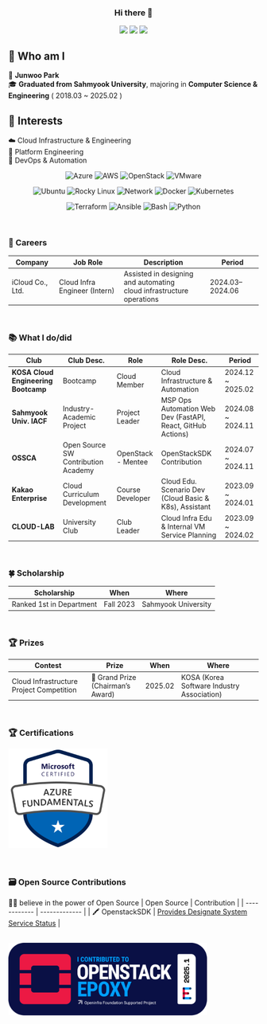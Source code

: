 <div align=center> 

### Hi there 👋

<a href="mailto:junjunjun815@gmail.com"><img src="https://img.shields.io/badge/Gmail-EA4335?style=for-the-badge&logo=Gmail&logoColor=white&link=mailto:junjunjun815@gmail.com"/></a>
<a href="https://jooonu.tistory.com/" target="_blank"><img src="https://img.shields.io/badge/Velog-20C997?style=for-the-badge&logo=Velog&logoColor=white"></a>
<a href="https://www.linkedin.com/in/junwoo-park-infra/" target="_blank"><img src="https://img.shields.io/badge/linkedin-0A66C2?style=for-the-badge&logo=Velog&logoColor=white"></a>

</div>

## 👀 Who am I
📛 **Junwoo Park** <br/>
🎓 **Graduated from Sahmyook University**, majoring in **Computer Science & Engineering** ( 2018.03 ~ 2025.02 )<br/>

## 🌱 Interests
☁️ Cloud Infrastructure & Engineering<br/>
🚉 Platform Engineering<br/>
🔧 DevOps & Automation<br/>

<div align=center> 

![Azure](https://img.shields.io/badge/Azure-0078D4?style=for-the-badge&logo=microsoftazure&logoColor=white)
![AWS](https://img.shields.io/badge/AWS-232F3E?style=for-the-badge&logo=amazonwebservices&logoColor=white)
![OpenStack](https://img.shields.io/badge/OpenStack-ED1944?style=for-the-badge&logo=openstack&logoColor=white)
![VMware](https://img.shields.io/badge/VMware-607078?style=for-the-badge&logo=vmware&logoColor=white)


![Ubuntu](https://img.shields.io/badge/Ubuntu-E95420?style=for-the-badge&logo=ubuntu&logoColor=white)
![Rocky Linux](https://img.shields.io/badge/-Rocky%20Linux-%2310B981?style=for-the-badge&logo=rockylinux&logoColor=white)
![Network](https://img.shields.io/badge/network-000000?style=for-the-badge&logo=network&logoColor=white)
![Docker](https://img.shields.io/badge/Docker-2496ED?style=for-the-badge&logo=docker&logoColor=white)
![Kubernetes](https://img.shields.io/badge/Kubernetes-326CE5?style=for-the-badge&logo=kubernetes&logoColor=white)



![Terraform](https://img.shields.io/badge/Terraform-844FBA?style=for-the-badge&logo=terraform&logoColor=white)
![Ansible](https://img.shields.io/badge/Ansible-EE0000?style=for-the-badge&logo=ansible&logoColor=white)
![Bash](https://img.shields.io/badge/Bash-4EAA25?style=for-the-badge&logo=gnubash&logoColor=white)
![Python](https://img.shields.io/badge/Python-3776AB?style=for-the-badge&logo=python&logoColor=white)

</div>

<br/>

<!--
<div align=center> 

<img src="https://img.shields.io/badge/Docker-2496ED?style=for-the-badge&logo=Docker&logoColor=white"></a>
<img src="https://img.shields.io/badge/kubernetes-326CE5?style=for-the-badge&logo=kubernetes&logoColor=white"></a>
<img src="https://img.shields.io/badge/Jenkins-D24939?style=for-the-badge&logo=jenkins&logoColor=white"></a>
<img src="https://img.shields.io/badge/Terraform-844FBA?style=for-the-badge&logo=terraform&logoColor=white"></a>

<img src="https://img.shields.io/badge/AWS-232F3E?style=for-the-badge&logo=amazonwebservices&logoColor=white"></a>
<img src="https://img.shields.io/badge/network-000000?style=for-the-badge&logo=network&logoColor=white"></a>
<img src="https://img.shields.io/badge/linux-FCC624?style=for-the-badge&logo=linux&logoColor=white"></a>
<img src="https://img.shields.io/badge/OpenStack-ED1944?style=for-the-badge&logo=Openstack&logoColor=white"></a>


<img src="https://img.shields.io/badge/Node.js-339933?style=for-the-badge&logo=Node.js&logoColor=white"> </a>
<img src="https://img.shields.io/badge/Django-092E20?style=for-the-badge&logo=Django&logoColor=white"></a>
<img src="https://img.shields.io/badge/GitHub Actions-2088FF?style=for-the-badge&logo=githubactions&logoColor=white"></a>
-->

</div>

### 🏢 Careers

| Company          | Job Role                               | Description                                                          | Period              |
| ---------------- | -------------------------------------- | -------------------------------------------------------------------- | ------------------- |
| iCloud Co., Ltd. | Cloud Infra Engineer (Intern) | Assisted in designing and automating <br/> cloud infrastructure operations | 2024.03–2024.06 |


<br/>

### 📚 What I do/did

| Club                                | Club Desc.                          | Role               | Role Desc.                                                  | Period             |
| ----------------------------------- | ----------------------------------- | ------------------ | ----------------------------------------------------------- | ------------------ |
| **KOSA Cloud Engineering Bootcamp** | Bootcamp                            | Cloud Member       | Cloud Infrastructure & Automation                           | 2024.12 \~ 2025.02 |
| **Sahmyook Univ. IACF**             | Industry-Academic Project           | Project Leader     | MSP Ops Automation Web Dev (FastAPI, React, GitHub Actions) | 2024.08 \~ 2024.11 |
| **OSSCA**                           | Open Source SW Contribution Academy | OpenStack - Mentee | OpenStackSDK Contribution                                   | 2024.07 \~ 2024.11 |
| **Kakao Enterprise**                | Cloud Curriculum Development        | Course Developer   | Cloud Edu. Scenario Dev (Cloud Basic & K8s), Assistant      | 2023.09 \~ 2024.01 |
| **CLOUD-LAB**                       | University Club                     | Club Leader        | Cloud Infra Edu & Internal VM Service Planning              | 2023.09 \~ 2024.02 |


<br/>
 
### 🍀 Scholarship
| Scholarship           | When      | Where               |
| --------------------- | --------- | ------------------- |
| Ranked 1st in Department | Fall 2023 | Sahmyook University |


<br/>

### 🏆 Prizes
| Contest                                            | Prize                          | When    | Where                               |
| -------------------------------------------------- | ------------------------------ | ------- | ----------------------------------- |
| Cloud Infrastructure Project Competition | 🥇 Grand Prize <br/> (Chairman’s Award) | 2025.02 | KOSA (Korea Software Industry Association) |


<br/>

### 🏆 Certifications
<a href="https://learn.microsoft.com/api/credentials/share/en-us/JunwooPark-9062/BEA2F4AEA3C5EECE?sharingId=99B1FD91994907FF"><img width=200 src="./assets/azure_fundamental_badge.png"/></a>

<!--
<p align="center">
<a href="https://learn.microsoft.com/api/credentials/share/en-us/JunwooPark-9062/BEA2F4AEA3C5EECE?sharingId=99B1FD91994907FF"><img width=200 src="./assets/azure_fundamental_badge.png"/></a>
</p>
-->

<br/>

### 🗃️ Open Source Contributions
🙌🏻 believe in the power of Open Source
| Open Source | Contribution | 
| ------------ | ------------- | 
| 🖍️ OpenstackSDK | [Provides Designate System Service Status](https://review.opendev.org/c/openstack/openstacksdk/+/927854) | 

<!-- [![OpenStack Contributor](./assets/openstack_contributor_badge.png)](https://www.openstack.org/software/openstack-epoxy) -->

<br/>

<a href="https://www.openstack.org/software/openstack-epoxy">
  <img src="./assets/openstack_contributor_badge.png" alt="OpenStack Contributor" width="400"/>
</a>

<!--
**NOOJU/NOOJU** is a ✨ _special_ ✨ repository because its `README.md` (this file) appears on your GitHub profile.

Here are some ideas to get you started:

- 🔭 I’m currently working on ...
- 🌱 I’m currently learning ...
- 👯 I’m looking to collaborate on ...
- 🤔 I’m looking for help with ...
- 💬 Ask me about ...
- 📫 How to reach me: ...
- 😄 Pronouns: ...
- ⚡ Fun fact: ...
-->
